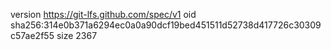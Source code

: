version https://git-lfs.github.com/spec/v1
oid sha256:314e0b371a6294ec0a0a90dcf19bed451511d52738d417726c30309c57ae2f55
size 2367
